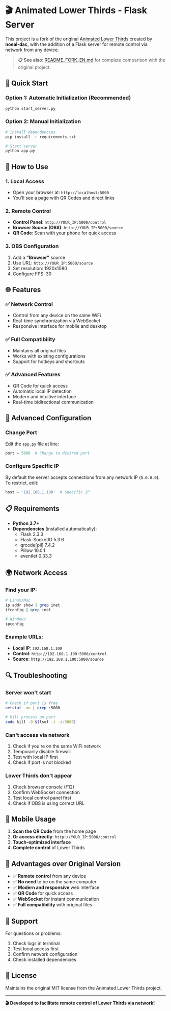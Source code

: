 # 🎬 Animated Lower Thirds - Flask Server

This project is a fork of the original [Animated Lower Thirds](https://github.com/noeal-dac/Animated-Lower-Thirds) created by **noeal-dac**, with the addition of a Flask server for remote control via network from any device.

> **📋 See also**: [README_FORK_EN.md](README_FORK_EN.md) for complete comparison with the original project.

## 🚀 Quick Start

### Option 1: Automatic Initialization (Recommended)
```bash
python start_server.py
```

### Option 2: Manual Initialization
```bash
# Install dependencies
pip install -r requirements.txt

# Start server
python app.py
```

## 📱 How to Use

### 1. **Local Access**
- Open your browser at: `http://localhost:5000`
- You'll see a page with QR Codes and direct links

### 2. **Remote Control**
- **Control Panel**: `http://YOUR_IP:5000/control`
- **Browser Source (OBS)**: `http://YOUR_IP:5000/source`
- **QR Code**: Scan with your phone for quick access

### 3. **OBS Configuration**
1. Add a **"Browser"** source
2. Use URL: `http://YOUR_IP:5000/source`
3. Set resolution: 1920x1080
4. Configure FPS: 30

## 🌐 Features

### ✅ **Network Control**
- Control from any device on the same WiFi
- Real-time synchronization via WebSocket
- Responsive interface for mobile and desktop

### ✅ **Full Compatibility**
- Maintains all original files
- Works with existing configurations
- Support for hotkeys and shortcuts

### ✅ **Advanced Features**
- QR Code for quick access
- Automatic local IP detection
- Modern and intuitive interface
- Real-time bidirectional communication

## 🔧 Advanced Configuration

### Change Port
Edit the `app.py` file at line:
```python
port = 5000  # Change to desired port
```

### Configure Specific IP
By default the server accepts connections from any network IP (`0.0.0.0`). To restrict, edit:
```python
host = '192.168.1.100'  # Specific IP
```

## 📋 Requirements

- **Python 3.7+**
- **Dependencies** (installed automatically):
  - Flask 2.3.3
  - Flask-SocketIO 5.3.6
  - qrcode[pil] 7.4.2
  - Pillow 10.0.1
  - eventlet 0.33.3

## 🌍 Network Access

### Find your IP:
```bash
# Linux/Mac
ip addr show | grep inet
ifconfig | grep inet

# Windows
ipconfig
```

### Example URLs:
- **Local IP**: `192.168.1.100`
- **Control**: `http://192.168.1.100:5000/control`
- **Source**: `http://192.168.1.100:5000/source`

## 🔍 Troubleshooting

### Server won't start
```bash
# Check if port is free
netstat -an | grep :5000

# Kill process on port
sudo kill -9 $(lsof -t -i:5000)
```

### Can't access via network
1. Check if you're on the same WiFi network
2. Temporarily disable firewall
3. Test with local IP first
4. Check if port is not blocked

### Lower Thirds don't appear
1. Check browser console (F12)
2. Confirm WebSocket connection
3. Test local control panel first
4. Check if OBS is using correct URL

## 📱 Mobile Usage

1. **Scan the QR Code** from the home page
2. **Or access directly**: `http://YOUR_IP:5000/control`
3. **Touch-optimized interface**
4. **Complete control** of Lower Thirds

## 🎯 Advantages over Original Version

- ✅ **Remote control** from any device
- ✅ **No need** to be on the same computer
- ✅ **Modern and responsive** web interface
- ✅ **QR Code** for quick access
- ✅ **WebSocket** for instant communication
- ✅ **Full compatibility** with original files

## 🤝 Support

For questions or problems:
1. Check logs in terminal
2. Test local access first
3. Confirm network configuration
4. Check installed dependencies

## 📄 License

Maintains the original MIT license from the Animated Lower Thirds project.

---

**🎬 Developed to facilitate remote control of Lower Thirds via network!**
